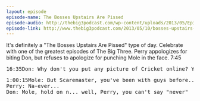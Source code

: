 ```yaml
---
layout: episode
episode-name: The Bosses Upstairs Are Pissed
episode-audio: http://thebig3podcast.com/wp-content/uploads/2013/05/Episode-1088-05_10_13.mp3
episode-link: http://www.thebig3podcast.com/2013/05/10/bosses-upstairs-are-pissed/
---
```


It's definitely a "The Bosses Upstairs Are Pissed" type of day. Celebrate with
one of the greatest episodes of The Big Three. Perry appologizes for biting Don,
but refuses to apologize for punching Mole in the face. <a role="clip">7:45</a>

<pre><a role="clip">16:35</a>Don: Why don't you put any picture of Cricket online? You put all those picture up of that fucking car wreck online... which some people now are claiming isn't real...</pre>

<pre><a role="clip">1:00:15</a>Mole: But Scaremaster, you've been with guys before...
Perry: Na-ever...
Don: Mole, hold on n... well, Perry, you can't say "never"</pre>
